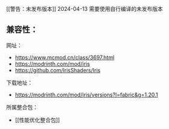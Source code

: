 [[警告：未发布版本]] 2024-04-13 需要使用自行编译的未发布版本

兼容性：
- 

网址：
- https://www.mcmod.cn/class/3697.html
- https://modrinth.com/mod/iris
- https://github.com/IrisShaders/Iris

下载地址：
- https://modrinth.com/mod/iris/versions?l=fabric&g=1.20.1

所属整合包：
- [[性能优化整合包]]